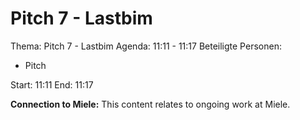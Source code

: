 # Pitch 7 - Lastbim
Thema: Pitch 7 - Lastbim
Agenda: 11:11 - 11:17
Beteiligte Personen:
- Pitch

Start: 11:11
End: 11:17

**Connection to Miele:** This content relates to ongoing work at Miele.
